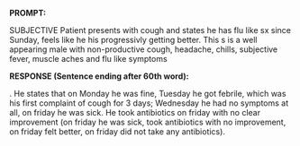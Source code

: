**PROMPT:**

SUBJECTIVE Patient presents with cough and states he has flu like sx since Sunday, feels like he his progressivly getting better. This s is a well appearing male with non-productive cough, headache, chills, subjective fever, muscle aches and flu like symptoms

**RESPONSE (Sentence ending after 60th word):**

. He states that on Monday he was fine, Tuesday he got febrile, which was his first complaint of cough for 3 days; Wednesday he had no symptoms at all, on friday he was sick. He took antibiotics on friday with no clear improvement (on friday he was sick, took antibiotics with no improvement, on friday felt better, on friday did not take any antibiotics). 